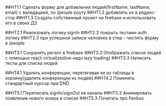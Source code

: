 ##HT1.1 Сделать форму для добавления людей(firstName, lastName, email) с валидацией, по /people роуту
##HT1.2 добавлять их в редакс-стор
##HT1.3 Создать собственный проект на firebase и использовать его в своих ДЗ


##HT2.1 Реализовать логику signIn
##HT2.2 покрыть тестами auth логику
##HT2.3 при успешной записи человека в стор - чистить форму в /people


##HT3.1 Сохранять person в firebase
##HT3.2 Отображать список людей с помощью react-virtualized(не надо lazy loading)
##HT3.3 Написать тесты для списка людей


##HT4.1 Удалять конференции, перетягивая ее из таблицы в корзину(удалять конференции из людей)
##HT4.2 Поменять стандартный курсор при DND


##HT5.1 Переписать signIn/signOut на каналы
##HT5.2 Анимировать появление нового юзера в списке
##HT5.3 Почитать про flexbox